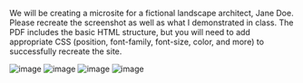 We will be creating a microsite for a fictional landscape architect, Jane Doe. Please recreate the screenshot as well as what I demonstrated in class. The PDF includes the basic HTML structure, but you will need to add appropriate CSS (position, font-family, font-size, color, and more) to successfully recreate the site.

![image](https://github.com/lillyhewitt/HTML-CSS/assets/70710764/4f53eafd-2764-496c-b040-4532e5e6e145)
![image](https://github.com/lillyhewitt/HTML-CSS/assets/70710764/50fd60da-e71d-4d74-8457-5817e49f2728)
![image](https://github.com/lillyhewitt/HTML-CSS/assets/70710764/d11d498f-cf6c-4b00-9e0d-1f2f12282df2)
![image](https://github.com/lillyhewitt/HTML-CSS/assets/70710764/bc5547f7-874a-4904-9609-32d08bea3ffe)
